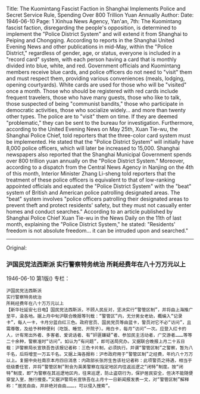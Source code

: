 Title: The Kuomintang Fascist Faction in Shanghai Implements Police and Secret Service Rule, Spending Over 800 Trillion Yuan Annually
Author:
Date: 1946-06-10
Page: 1
Xinhua News Agency, Yan'an, 7th: The Kuomintang fascist faction, disregarding the people's opposition, is determined to implement the "Police District System" and will extend it from Shanghai to Peiping and Chongqing. According to reports in the Shanghai United Evening News and other publications in mid-May, within the "Police District," regardless of gender, age, or status, everyone is included in a "record card" system, with each person having a card that is monthly divided into blue, white, and red. Government officials and Kuomintang members receive blue cards, and police officers do not need to "visit" them and must respect them, providing various conveniences (meals, lodging, opening courtyards). White cards are used for those who will be "visited" once a month. Those who should be registered with red cards include frequent travelers, those who have many guests, those who like to talk, those suspected of being "communist bandits," those who participate in democratic activities, those who socialize widely... and more than twenty other types. The police are to "visit" them on time. If they are deemed "problematic," they can be sent to the bureau for investigation. Furthermore, according to the United Evening News on May 25th, Xuan Tie-wu, the Shanghai Police Chief, told reporters that the three-color card system must be implemented. He stated that the "Police District System" will initially have 8,000 police officers, which will later be increased to 15,000. Shanghai newspapers also reported that the Shanghai Municipal Government spends over 800 trillion yuan annually on the "Police District System." Moreover, according to a dispatch from the Central News Agency in Nanjing on the 4th of this month, Interior Minister Zhang Li-sheng told reporters that the treatment of these police officers is equivalent to that of low-ranking appointed officials and equated the "Police District System" with the "beat" system of British and American police patrolling designated areas. The "beat" system involves "police officers patrolling their designated areas to prevent theft and protect residents' safety, but they must not casually enter homes and conduct searches." According to an article published by Shanghai Police Chief Xuan Tie-wu in the News Daily on the 11th of last month, explaining the "Police District System," he stated: "Residents' freedom is not absolute freedom... it can be intruded upon and searched."



<hr /> 

Original: 


### 沪国民党法西斯派  实行警察特务统治  所耗经费年在八十万万元以上

1946-06-10
第1版()
专栏：

    沪国民党法西斯派
    实行警察特务统治
    所耗经费年在八十万万元以上
    【新华社延安七日电】国民党法西斯派，不顾人民反对，坚决实行“警管区制”，并将由上海推广至平，渝各地。据上月中旬沪联合晚报等刊载：“警管区”内，无分男女老幼，概编入“记录卡”，每人一卡，卡月分蓝白红三色。政府官员、国民党员等由蓝卡，警员对它不必“访问”，且需尊敬，及给予种种便利（吃饭、睡觉、开院子）。用白卡，每月“访问”一次。应登入红卡的人，计有常出外者、多客者、爱说话者、有“奸匪嫌疑”者、参加民主活动者，广交游者………等等二十余种，警察准时“访问”。如认为“有问题”，即可送局究办。又据联合晚报上月二十五日载：沪警察局长宣铁吾告该报记者称：三色卡片制，必须执行。并谓“警管区制”之警察，暂为八千名，后将增至一万五千名。又据上海各报称：沪市政府用于“警管区制”之经费，年约八十万万以上。复据中央社南京本月四日消息：内政部长张厉生告该社记者称：此项警员之待遇，相当于低级委任官，并将“警管区制”附会为英美警察在指定地区内往返巡逻之“闭特”制度。按“闭特”制度，即“为警察在其巡逻地区内，往来巡逻，防止盗窃行为，保护居民安全，但决不能随便穿堂入室，施行搜查。”又据沪警局长宣铁吾在上月十一日新闻报发表一文，对“警管区制”解释称：“居民自由，并非绝对自由………，可以侵入搜索”。
